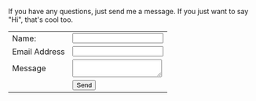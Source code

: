If you have any questions, just send me a message. If you just want to say "Hi", that's cool too.

<form class="contact-form" action="/contact" method="POST">
    <table>
        <tbody>
            <tr>
                <td>Name:</td>
                <td><input type="text" name="name"></td>
            </tr>
            <tr>
                <td>Email Address</td>
                <td><input type="email" name="email"></td>
            </tr>
            <tr>
                <td>Message</td>
                <td><textarea name="message"></textarea></td>
            </tr>
            <tr>
                <td></td>
                <td><input type="submit" value="Send"></td>
            </tr>
        </tbody>
    </table>
</form>

